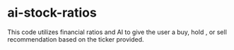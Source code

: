 # ai-stock-ratios
This code utilizes financial ratios and AI to give the user a buy, hold , or sell recommendation based on the ticker provided.
